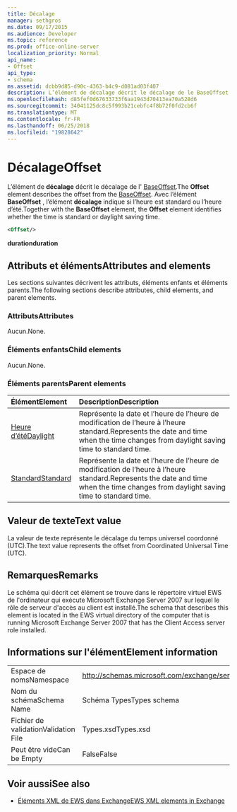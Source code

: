 ```yaml
---
title: Décalage
manager: sethgros
ms.date: 09/17/2015
ms.audience: Developer
ms.topic: reference
ms.prod: office-online-server
localization_priority: Normal
api_name:
- Offset
api_type:
- schema
ms.assetid: dcbb9d85-d90c-4363-b4c9-d081ad03f407
description: L’élément de décalage décrit le décalage de le BaseOffset. Avec l’élément BaseOffset, l’élément de décalage indique si l’heure est standard ou l’heure d’été.
ms.openlocfilehash: d85fef0d67633733f6aa1943d70413ea70a528d6
ms.sourcegitcommit: 34041125dc8c5f993b21cebfc4f8b72f0fd2cb6f
ms.translationtype: MT
ms.contentlocale: fr-FR
ms.lasthandoff: 06/25/2018
ms.locfileid: "19828642"
---
```

# <a name="offset"></a><span data-ttu-id="4d2d3-104">Décalage</span><span class="sxs-lookup"><span data-stu-id="4d2d3-104">Offset</span></span>

<span data-ttu-id="4d2d3-105">L’élément de **décalage** décrit le décalage de l' [BaseOffset](baseoffset.md).</span><span class="sxs-lookup"><span data-stu-id="4d2d3-105">The **Offset** element describes the offset from the [BaseOffset](baseoffset.md).</span></span> <span data-ttu-id="4d2d3-106">Avec l’élément **BaseOffset** , l’élément **décalage** indique si l’heure est standard ou l’heure d’été.</span><span class="sxs-lookup"><span data-stu-id="4d2d3-106">Together with the **BaseOffset** element, the **Offset** element identifies whether the time is standard or daylight saving time.</span></span> 
  
```xml
<Offset/>
```

 <span data-ttu-id="4d2d3-107">**duration**</span><span class="sxs-lookup"><span data-stu-id="4d2d3-107">**duration**</span></span>
## <a name="attributes-and-elements"></a><span data-ttu-id="4d2d3-108">Attributs et éléments</span><span class="sxs-lookup"><span data-stu-id="4d2d3-108">Attributes and elements</span></span>

<span data-ttu-id="4d2d3-109">Les sections suivantes décrivent les attributs, éléments enfants et éléments parents.</span><span class="sxs-lookup"><span data-stu-id="4d2d3-109">The following sections describe attributes, child elements, and parent elements.</span></span>
  
### <a name="attributes"></a><span data-ttu-id="4d2d3-110">Attributs</span><span class="sxs-lookup"><span data-stu-id="4d2d3-110">Attributes</span></span>

<span data-ttu-id="4d2d3-111">Aucun.</span><span class="sxs-lookup"><span data-stu-id="4d2d3-111">None.</span></span>
  
### <a name="child-elements"></a><span data-ttu-id="4d2d3-112">Éléments enfants</span><span class="sxs-lookup"><span data-stu-id="4d2d3-112">Child elements</span></span>

<span data-ttu-id="4d2d3-113">Aucun.</span><span class="sxs-lookup"><span data-stu-id="4d2d3-113">None.</span></span>
  
### <a name="parent-elements"></a><span data-ttu-id="4d2d3-114">Éléments parents</span><span class="sxs-lookup"><span data-stu-id="4d2d3-114">Parent elements</span></span>

|<span data-ttu-id="4d2d3-115">**Élément**</span><span class="sxs-lookup"><span data-stu-id="4d2d3-115">**Element**</span></span>|<span data-ttu-id="4d2d3-116">**Description**</span><span class="sxs-lookup"><span data-stu-id="4d2d3-116">**Description**</span></span>|
|:-----|:-----|
|[<span data-ttu-id="4d2d3-117">Heure d’été</span><span class="sxs-lookup"><span data-stu-id="4d2d3-117">Daylight</span></span>](daylight.md) <br/> |<span data-ttu-id="4d2d3-118">Représente la date et l’heure de l’heure de modification de l’heure à l’heure standard.</span><span class="sxs-lookup"><span data-stu-id="4d2d3-118">Represents the date and time when the time changes from daylight saving time to standard time.</span></span>  <br/> |
|[<span data-ttu-id="4d2d3-119">Standard</span><span class="sxs-lookup"><span data-stu-id="4d2d3-119">Standard</span></span>](standard.md) <br/> |<span data-ttu-id="4d2d3-120">Représente la date et l’heure de l’heure de modification de l’heure à l’heure standard.</span><span class="sxs-lookup"><span data-stu-id="4d2d3-120">Represents the date and time when the time changes from daylight saving time to standard time.</span></span>  <br/> |
   
## <a name="text-value"></a><span data-ttu-id="4d2d3-121">Valeur de texte</span><span class="sxs-lookup"><span data-stu-id="4d2d3-121">Text value</span></span>

<span data-ttu-id="4d2d3-122">La valeur de texte représente le décalage du temps universel coordonné (UTC).</span><span class="sxs-lookup"><span data-stu-id="4d2d3-122">The text value represents the offset from Coordinated Universal Time (UTC).</span></span>
  
## <a name="remarks"></a><span data-ttu-id="4d2d3-123">Remarques</span><span class="sxs-lookup"><span data-stu-id="4d2d3-123">Remarks</span></span>

<span data-ttu-id="4d2d3-124">Le schéma qui décrit cet élément se trouve dans le répertoire virtuel EWS de l'ordinateur qui exécute Microsoft Exchange Server 2007 sur lequel le rôle de serveur d'accès au client est installé.</span><span class="sxs-lookup"><span data-stu-id="4d2d3-124">The schema that describes this element is located in the EWS virtual directory of the computer that is running Microsoft Exchange Server 2007 that has the Client Access server role installed.</span></span>
  
## <a name="element-information"></a><span data-ttu-id="4d2d3-125">Informations sur l'élément</span><span class="sxs-lookup"><span data-stu-id="4d2d3-125">Element information</span></span>

|||
|:-----|:-----|
|<span data-ttu-id="4d2d3-126">Espace de noms</span><span class="sxs-lookup"><span data-stu-id="4d2d3-126">Namespace</span></span>  <br/> |http://schemas.microsoft.com/exchange/services/2006/types  <br/> |
|<span data-ttu-id="4d2d3-127">Nom du schéma</span><span class="sxs-lookup"><span data-stu-id="4d2d3-127">Schema Name</span></span>  <br/> |<span data-ttu-id="4d2d3-128">Schéma Types</span><span class="sxs-lookup"><span data-stu-id="4d2d3-128">Types schema</span></span>  <br/> |
|<span data-ttu-id="4d2d3-129">Fichier de validation</span><span class="sxs-lookup"><span data-stu-id="4d2d3-129">Validation File</span></span>  <br/> |<span data-ttu-id="4d2d3-130">Types.xsd</span><span class="sxs-lookup"><span data-stu-id="4d2d3-130">Types.xsd</span></span>  <br/> |
|<span data-ttu-id="4d2d3-131">Peut être vide</span><span class="sxs-lookup"><span data-stu-id="4d2d3-131">Can be Empty</span></span>  <br/> |<span data-ttu-id="4d2d3-132">False</span><span class="sxs-lookup"><span data-stu-id="4d2d3-132">False</span></span>  <br/> |
   
## <a name="see-also"></a><span data-ttu-id="4d2d3-133">Voir aussi</span><span class="sxs-lookup"><span data-stu-id="4d2d3-133">See also</span></span>



- [<span data-ttu-id="4d2d3-134">Éléments XML de EWS dans Exchange</span><span class="sxs-lookup"><span data-stu-id="4d2d3-134">EWS XML elements in Exchange</span></span>](ews-xml-elements-in-exchange.md)

